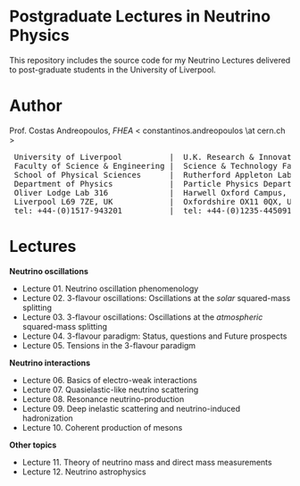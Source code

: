 # Postgraduate Lectures in Neutrino Physics

This repository includes the source code for my Neutrino Lectures delivered to post-graduate students in the University of Liverpool.

# Author

Prof. Costas Andreopoulos, *FHEA*  < constantinos.andreopoulos \at cern.ch >

<pre>
 University of Liverpool          |  U.K. Research & Innovation (UKRI)
 Faculty of Science & Engineering |  Science & Technology Facilities Council (STFC)
 School of Physical Sciences      |  Rutherford Appleton Laboratory 
 Department of Physics            |  Particle Physics Department
 Oliver Lodge Lab 316             |  Harwell Oxford Campus, R1 2.89
 Liverpool L69 7ZE, UK            |  Oxfordshire OX11 0QX, UK          
 tel: +44-(0)1517-943201          |  tel: +44-(0)1235-445091 
</pre>


# Lectures

**Neutrino oscillations**
- Lecture 01. Neutrino oscillation phenomenology
- Lecture 02. 3-flavour oscillations: Oscillations at the *solar* squared-mass splitting
- Lecture 03. 3-flavour oscillations: Oscillations at the *atmospheric* squared-mass splitting
- Lecture 04. 3-flavour paradigm: Status, questions and Future prospects
- Lecture 05. Tensions in the 3-flavour paradigm

**Neutrino interactions**
- Lecture 06. Basics of electro-weak interactions
- Lecture 07. Quasielastic-like neutrino scattering
- Lecture 08. Resonance neutrino-production
- Lecture 09. Deep inelastic scattering and neutrino-induced hadronization
- Lecture 10. Coherent production of mesons 

**Other topics**
- Lecture 11. Theory of neutrino mass and direct mass measurements
- Lecture 12. Neutrino astrophysics
